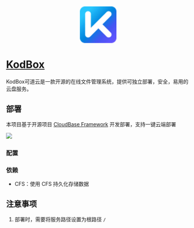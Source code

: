 <p align="center">
  <img height="100px" src="./logo.jpeg" />
</p>

# [KodBox](	https://github.com/kalcaddle/KodBox)

KodBox可道云是一款开源的在线文件管理系统，提供可独立部署，安全，易用的云盘服务。

## 部署

本项目基于开源项目 [CloudBase Framework](https://github.com/Tencent/cloudbase-framework) 开发部署，支持一键云端部署

[![](https://main.qcloudimg.com/raw/67f5a389f1ac6f3b4d04c7256438e44f.svg)](https://console.cloud.tencent.com/tcb/env/index?action=CreateAndDeployCloudBaseProject&appUrl=https%3A%2F%2Fgithub.com%2FTencent-Cloud-Plugins%2FTencentCloudBase-KodBox&branch=master)
### 配置


### 依赖
- CFS：使用 CFS 持久化存储数据

## 注意事项

1. 部署时，需要将服务路径设置为根路径 `/`
